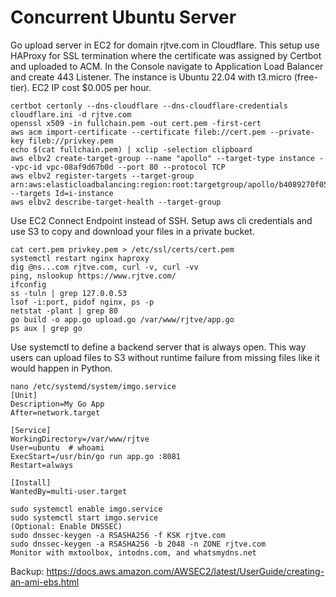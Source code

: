 # Concurrent Ubuntu Server
Go upload server in EC2 for domain rjtve.com in Cloudflare. This setup use HAProxy for SSL termination where the certificate was assigned by Certbot and uploaded to ACM. In the Console navigate to Application Load Balancer and create 443 Listener. The instance is Ubuntu 22.04 with t3.micro (free-tier). EC2 IP cost $0.005 per hour.
```
certbot certonly --dns-cloudflare --dns-cloudflare-credentials cloudflare.ini -d rjtve.com
openssl x509 -in fullchain.pem -out cert.pem -first-cert
aws acm import-certificate --certificate fileb://cert.pem --private-key fileb://privkey.pem
echo $(cat fullchain.pem) | xclip -selection clipboard
aws elbv2 create-target-group --name "apollo" --target-type instance --vpc-id vpc-08af9d67b0d --port 80 --protocol TCP
aws elbv2 register-targets --target-group arn:aws:elasticloadbalancing:region:root:targetgroup/apollo/b4089270f058 --targets Id=i-instance
aws elbv2 describe-target-health --target-group 
```
Use EC2 Connect Endpoint instead of SSH. Setup aws cli credentials and use S3 to copy and download your files in a private bucket.
```
cat cert.pem privkey.pem > /etc/ssl/certs/cert.pem
systemctl restart nginx haproxy
dig @ns...com rjtve.com, curl -v, curl -vv
ping, nslookup https://www.rjtve.com/
ifconfig
ss -tuln | grep 127.0.0.53
lsof -i:port, pidof nginx, ps -p
netstat -plant | grep 80
go build -o app.go upload.go /var/www/rjtve/app.go
ps aux | grep go
```
Use systemctl to define a backend server that is always open. This way users can upload files to S3 without runtime failure from missing files like it would happen in Python.
```
nano /etc/systemd/system/imgo.service
[Unit]
Description=My Go App
After=network.target

[Service]
WorkingDirectory=/var/www/rjtve
User=ubuntu  # whoami
ExecStart=/usr/bin/go run app.go :8081
Restart=always

[Install]
WantedBy=multi-user.target

sudo systemctl enable imgo.service
sudo systemctl start imgo.service
(Optional: Enable DNSSEC)
sudo dnssec-keygen -a RSASHA256 -f KSK rjtve.com
sudo dnssec-keygen -a RSASHA256 -b 2048 -n ZONE rjtve.com
Monitor with mxtoolbox, intodns.com, and whatsmydns.net
```
Backup: https://docs.aws.amazon.com/AWSEC2/latest/UserGuide/creating-an-ami-ebs.html